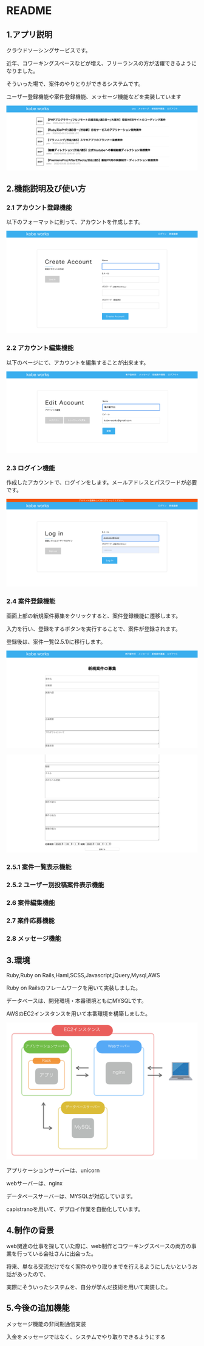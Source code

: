 # README

## 1.アプリ説明

クラウドソーシングサービスです。

近年、コワーキングスペースなどが増え、フリーランスの方が活躍できるようになりました。

そういった場で、案件のやりとりができるシステムです。

ユーザー登録機能や案件登録機能、メッセージ機能などを実装しています

![画像名](https://github.com/hiwa1223/kobe-works/blob/master/kobe-works%20%E3%82%A2%E3%83%95%E3%82%9A%E3%83%AA%E8%AA%AC%E6%98%8E.png)

## 2.機能説明及び使い方

### 2.1 アカウント登録機能

以下のフォーマットに則って、アカウントを作成します。

![画像名](https://github.com/hiwa1223/kobe-works/blob/master/kobe-works-create-acccount.png)

### 2.2 アカウント編集機能

以下のページにて、アカウントを編集することが出来ます。

![画像名](https://github.com/hiwa1223/kobe-works/blob/master/kobe-works-edit-account.png)

### 2.3 ログイン機能

作成したアカウントで、ログインをします。メールアドレスとパスワードが必要です。

![画像名](https://github.com/hiwa1223/kobe-works/blob/master/kobe-works-login.png)

### 2.4 案件登録機能

画面上部の新規案件募集をクリックすると、案件登録機能に遷移します。

入力を行い、登録をするボタンを実行することで、案件が登録されます。

登録後は、案件一覧(2.5.1)に移行します。

![画像名](https://github.com/hiwa1223/kobe-works/blob/master/%E6%96%B0%E8%A6%8F%E6%A1%88%E4%BB%B6%E3%81%AE%E5%8B%9F%E9%9B%86%EF%BC%91.png)

![画像名](https://github.com/hiwa1223/kobe-works/blob/master/%E6%96%B0%E8%A6%8F%E6%A1%88%E4%BB%B6%E3%81%AE%E5%8B%9F%E9%9B%86%EF%BC%92.png)

### 2.5.1 案件一覧表示機能

### 2.5.2 ユーザー別投稿案件表示機能

### 2.6 案件編集機能

### 2.7 案件応募機能

### 2.8 メッセージ機能


## 3.環境

Ruby,Ruby on Rails,Haml,SCSS,Javascript,jQuery,Mysql,AWS

Ruby on Railsのフレームワークを用いて実装しました。

データベースは、開発環境・本番環境ともにMYSQLです。

AWSのEC2インスタンスを用いて本番環境を構築しました。

![画像名](https://github.com/hiwa1223/kobe-works/blob/master/%E6%9C%AC%E7%95%AA%E7%92%B0%E5%A2%83.png)

アプリケーションサーバーは、unicorn

webサーバーは、nginx

データベースサーバーは、MYSQLが対応しています。

capistranoを用いて、デプロイ作業を自動化しています。


## 4.制作の背景

web関連の仕事を探していた際に、web制作とコワーキングスペースの両方の事業を行っている会社さんに出会った。

将来、単なる交流だけでなく案件のやり取りまでを行えるようにしたいというお話があったので、

実際にそういったシステムを、自分が学んだ技術を用いて実装した。

## 5.今後の追加機能

メッセージ機能の非同期通信実装

入金をメッセージではなく、システムでやり取りできるようにする
